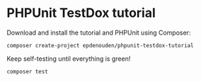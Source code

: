 # PHPUnit TestDox tutorial

Download and install the tutorial and PHPUnit using Composer:
```shell script
composer create-project epdenouden/phpunit-testdox-tutorial
```

Keep self-testing until everything is green!
```shell script
composer test
```

